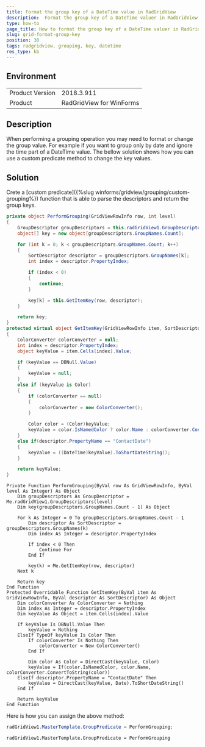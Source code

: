 ```yaml
---
title: Format the group key of a DateTime value in RadGridView
description:  Format the group key of a DateTime valuer in RadGridView
type: how-to
page_title: How to format the group key of a DateTime valuer in RadGridView
slug: grid-format-group-key
position: 30
tags: radgridview, grouping, key, datetime
res_type: kb
---
```


## Environment
<table>
    <tr>
        <td>Product Version</td>
        <td>2018.3.911</td>
    </tr>
    <tr>
        <td>Product</td>
        <td>RadGridView for WinForms</td>
    </tr>
</table>


## Description
 
When performing a grouping operation you may need to format or change the group value. For example if you want to group only by date and ignore the time part of a DateTime value. The bellow solution shows how you can use a custom predicate method to change the key values.

## Solution

Crete a [custom predicate]({%slug winforms/gridview/grouping/custom-grouping%}) function that is able to parse the descriptors and return the group keys. 

````C#
private object PerformGrouping(GridViewRowInfo row, int level)
{
    GroupDescriptor groupDescriptors = this.radGridView1.GroupDescriptors[level];
    object[] key = new object[groupDescriptors.GroupNames.Count];

    for (int k = 0; k < groupDescriptors.GroupNames.Count; k++)
    {
        SortDescriptor descriptor = groupDescriptors.GroupNames[k];
        int index = descriptor.PropertyIndex;

        if (index < 0)
        {
            continue;
        }

        key[k] = this.GetItemKey(row, descriptor);
    }

    return key;
}
protected virtual object GetItemKey(GridViewRowInfo item, SortDescriptor descriptor)
{
    ColorConverter colorConverter = null;
    int index = descriptor.PropertyIndex;
    object keyValue = item.Cells[index].Value;

    if (keyValue == DBNull.Value)
    {
        keyValue = null;
    }
    else if (keyValue is Color)
    {
        if (colorConverter == null)
        {
            colorConverter = new ColorConverter();
        }

        Color color = (Color)keyValue;
        keyValue = color.IsNamedColor ? color.Name : colorConverter.ConvertToString(color);
    }
    else if(descriptor.PropertyName == "ContactDate")
    {
        keyValue = ((DateTime)keyValue).ToShortDateString();
    }

    return keyValue;
}

````
````VB.NET
Private Function PerformGrouping(ByVal row As GridViewRowInfo, ByVal level As Integer) As Object
    Dim groupDescriptors As GroupDescriptor = Me.radGridView1.GroupDescriptors(level)
    Dim key(groupDescriptors.GroupNames.Count - 1) As Object

    For k As Integer = 0 To groupDescriptors.GroupNames.Count - 1
        Dim descriptor As SortDescriptor = groupDescriptors.GroupNames(k)
        Dim index As Integer = descriptor.PropertyIndex

        If index < 0 Then
            Continue For
        End If

        key(k) = Me.GetItemKey(row, descriptor)
    Next k

    Return key
End Function
Protected Overridable Function GetItemKey(ByVal item As GridViewRowInfo, ByVal descriptor As SortDescriptor) As Object
    Dim colorConverter As ColorConverter = Nothing
    Dim index As Integer = descriptor.PropertyIndex
    Dim keyValue As Object = item.Cells(index).Value

    If keyValue Is DBNull.Value Then
        keyValue = Nothing
    ElseIf TypeOf keyValue Is Color Then
        If colorConverter Is Nothing Then
            colorConverter = New ColorConverter()
        End If

        Dim color As Color = DirectCast(keyValue, Color)
        keyValue = If(color.IsNamedColor, color.Name, colorConverter.ConvertToString(color))
    ElseIf descriptor.PropertyName = "ContactDate" Then
        keyValue = DirectCast(keyValue, Date).ToShortDateString()
    End If

    Return keyValue
End Function
````

Here is how you can assign the above method:
````C#
radGridView1.MasterTemplate.GroupPredicate = PerformGrouping;
````
````VB.NET
radGridView1.MasterTemplate.GroupPredicate = PerformGrouping
````

